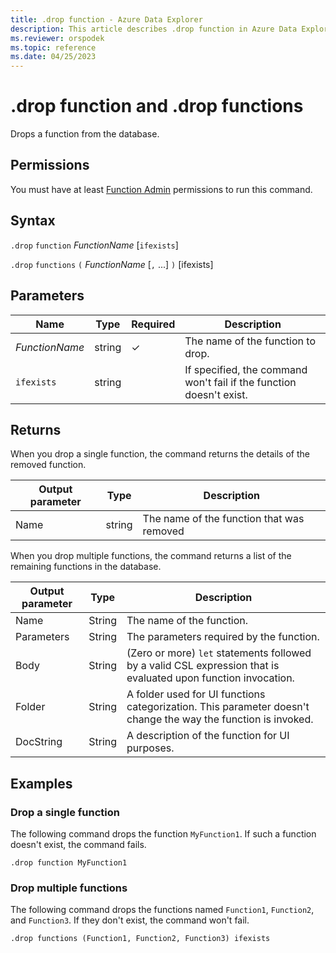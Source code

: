 ```yaml
---
title: .drop function - Azure Data Explorer
description: This article describes .drop function in Azure Data Explorer.
ms.reviewer: orspodek
ms.topic: reference
ms.date: 04/25/2023
---
```

# .drop function and .drop functions

Drops a function from the database.

## Permissions

You must have at least [Function Admin](access-control/role-based-access-control.md) permissions to run this command.

## Syntax

`.drop` `function` *FunctionName* [`ifexists`]

`.drop` `functions` `(` *FunctionName* [`,` ...] `)` [ifexists]

## Parameters

| Name | Type | Required | Description |
|--|--|--|--|
| *FunctionName* | string | &check; | The name of the function to drop. |
|`ifexists`| string || If specified, the command won't fail if the function doesn't exist.|

## Returns

When you drop a single function, the command returns the details of the removed function.

| Output parameter | Type | Description |
|--|--|--|
| Name | string | The name of the function that was removed |

When you drop multiple functions, the command returns a list of the remaining functions in the database.

| Output parameter | Type | Description |
|--|--|--|
| Name | String | The name of the function. |
| Parameters | String | The parameters required by the function. |
| Body | String | (Zero or more) `let` statements followed by a valid CSL expression that is evaluated upon function invocation. |
| Folder | String | A folder used for UI functions categorization. This parameter doesn't change the way the function is invoked. |
| DocString | String | A description of the function for UI purposes. |

## Examples

### Drop a single function

The following command drops the function `MyFunction1`. If such a function doesn't exist, the command fails.

```kusto
.drop function MyFunction1
```

### Drop multiple functions

The following command drops the functions named `Function1`, `Function2`, and `Function3`. If they don't exist, the command won't fail.

```kusto
.drop functions (Function1, Function2, Function3) ifexists
```

